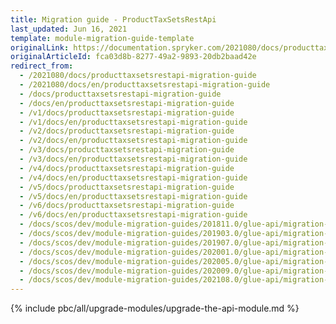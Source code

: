```yaml
---
title: Migration guide - ProductTaxSetsRestApi
last_updated: Jun 16, 2021
template: module-migration-guide-template
originalLink: https://documentation.spryker.com/2021080/docs/producttaxsetsrestapi-migration-guide
originalArticleId: fca03d8b-8277-49a2-9893-20db2baad42e
redirect_from:
  - /2021080/docs/producttaxsetsrestapi-migration-guide
  - /2021080/docs/en/producttaxsetsrestapi-migration-guide
  - /docs/producttaxsetsrestapi-migration-guide
  - /docs/en/producttaxsetsrestapi-migration-guide
  - /v1/docs/producttaxsetsrestapi-migration-guide
  - /v1/docs/en/producttaxsetsrestapi-migration-guide
  - /v2/docs/producttaxsetsrestapi-migration-guide
  - /v2/docs/en/producttaxsetsrestapi-migration-guide
  - /v3/docs/producttaxsetsrestapi-migration-guide
  - /v3/docs/en/producttaxsetsrestapi-migration-guide
  - /v4/docs/producttaxsetsrestapi-migration-guide
  - /v4/docs/en/producttaxsetsrestapi-migration-guide
  - /v5/docs/producttaxsetsrestapi-migration-guide
  - /v5/docs/en/producttaxsetsrestapi-migration-guide
  - /v6/docs/producttaxsetsrestapi-migration-guide
  - /v6/docs/en/producttaxsetsrestapi-migration-guide
  - /docs/scos/dev/module-migration-guides/201811.0/glue-api/migration-guide-producttaxsetsrestapi.html
  - /docs/scos/dev/module-migration-guides/201903.0/glue-api/migration-guide-producttaxsetsrestapi.html
  - /docs/scos/dev/module-migration-guides/201907.0/glue-api/migration-guide-producttaxsetsrestapi.html
  - /docs/scos/dev/module-migration-guides/202001.0/glue-api/migration-guide-producttaxsetsrestapi.html
  - /docs/scos/dev/module-migration-guides/202005.0/glue-api/migration-guide-producttaxsetsrestapi.html
  - /docs/scos/dev/module-migration-guides/202009.0/glue-api/migration-guide-producttaxsetsrestapi.html
  - /docs/scos/dev/module-migration-guides/202108.0/glue-api/migration-guide-producttaxsetsrestapi.html
---
```


{% include pbc/all/upgrade-modules/upgrade-the-api-module.md %} <!-- To edit, see /_includes/pbc/all/upgrade-modules/upgrade-the-api-module.md -->
